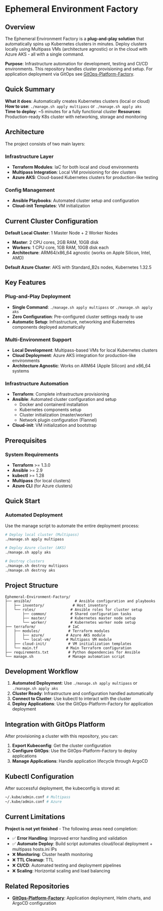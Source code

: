 # Ephemeral Environment Factory

## Overview

The Ephemeral Environment Factory is a **plug-and-play solution** that automatically spins up Kubernetes clusters in minutes. Deploy clusters locally using Multipass VMs (architecture agnostic) or in the cloud with Azure AKS - all with a single command.

**Purpose**: Infrastructure automation for development, testing and CI/CD environments. This repository handles cluster provisioning and setup. For application deployment via GitOps see [GitOps-Platform-Factory](https://github.com/vladcalo/GitOps-Platform-Factory).

## Quick Summary

**What it does**: Automatically creates Kubernetes clusters (local or cloud)  
**How to use**: `./manage.sh apply multipass` or `./manage.sh apply aks`  
**Time to deploy**: ~5 minutes for a fully functional cluster
**Resources**: Production-ready K8s cluster with networking, storage and monitoring

## Architecture

The project consists of two main layers:

### Infrastructure Layer

- **Terraform Modules**: IaC for both local and cloud environments
- **Multipass Integration**: Local VM provisioning for dev clusters
- **Azure AKS**: Cloud-based Kubernetes clusters for production-like testing

### Config Management

- **Ansible Playbooks**: Automated cluster setup and configuration
- **Cloud-init Templates**: VM initialization

## Current Cluster Configuration

**Default Local Cluster**: 1 Master Node + 2 Worker Nodes

- **Master**: 2 CPU cores, 2GB RAM, 10GB disk
- **Workers**: 1 CPU core, 1GB RAM, 10GB disk each
- **Architecture**: ARM64/x86_64 agnostic (works on Apple Silicon, Intel, AMD)

**Default Azure Cluster**: AKS with Standard_B2s nodes, Kubernetes 1.32.5

## Key Features

### Plug-and-Play Deployment

- **Single Command**: `./manage.sh apply multipass` or `./manage.sh apply aks`
- **Zero Configuration**: Pre-configured cluster settings ready to use
- **Automatic Setup**: Infrastructure, networking and Kubernetes components deployed automatically

### Multi-Environment Support

- **Local Development**: Multipass-based VMs for local Kubernetes clusters
- **Cloud Deployment**: Azure AKS integration for production-like environments
- **Architecture Agnostic**: Works on ARM64 (Apple Silicon) and x86_64 systems

### Infrastructure Automation

- **Terraform**: Complete infrastructure provisioning
- **Ansible**: Automated cluster configuration and setup
    - Docker and containerd installation
    - Kubernetes components setup
    - Cluster initialization (master/worker)
    - Network plugin configuration (Flannel)
- **Cloud-init**: VM initialization and bootstrap

## Prerequisites

### System Requirements

- **Terraform** >= 1.3.0
- **Ansible** >= 2.9
- **kubectl** >= 1.28
- **Multipass** (for local clusters)
- **Azure CLI** (for Azure clusters)

## Quick Start

### Automated Deployment

Use the manage script to automate the entire deployment process:

```bash
# Deploy local cluster (Multipass)
./manage.sh apply multipass

# Deploy Azure cluster (AKS)
./manage.sh apply aks

# Destroy clusters
./manage.sh destroy multipass
./manage.sh destroy aks
```

## Project Structure

```
Ephemeral-Environment-Factory/
├── ansible/                    # Ansible configuration and playbooks
│   ├── inventory/             # Host inventory
│   └── roles/                # Ansible roles for cluster setup
│       ├── common/           # Shared configuration tasks
│       ├── master/           # Kubernetes master node setup
│       └── worker/           # Kubernetes worker node setup
├── terraform/               # IaC
│   ├── modules/             # Terraform modules
│   │   ├── azure/          # Azure AKS module
│   │   └── local-vm/       # Multipass VM module
│   ├── cloud-init/          # VM initialization templates
│   └── main.tf             # Main Terraform configuration
├── requirements.txt         # Python dependencies for Ansible
└── manage.sh                # Manage automation script
```

## Development Workflow

1. **Automated Deployment**: Use `./manage.sh apply multipass` or `./manage.sh apply aks`
2. **Cluster Ready**: Infrastructure and configuration handled automatically
3. **Connect to Cluster**: Use kubectl to interact with the cluster
4. **Deploy Applications**: Use the GitOps-Platform-Factory for application deployment

## Integration with GitOps Platform

After provisioning a cluster with this repository, you can:

1. **Export Kubeconfig**: Get the cluster configuration
2. **Configure GitOps**: Use the GitOps-Platform-Factory to deploy applications
3. **Manage Applications**: Handle application lifecycle through ArgoCD

## Kubectl Configuration

After successful deployment, the kubeconfig is stored at:

```bash
~/.kube/admin.conf # Multipass
~/.kube/admin.conf # Azure
```

## Current Limitations

**Project is not yet finished** - The following areas need completion:

- ✅ **Error Handling**: Improved error handling and validation
- ✅ **Automate Deploy**: Build script automates cloud/local deployment + multipass hosts.ini IPs
- ❌ **Monitoring**: Cluster health monitoring
- ❌ **TTL Cleanup**: TTL
- ❌ **CI/CD**: Automated testing and deployment pipelines
- ❌ **Scaling**: Horizontal scaling and load balancing

## Related Repositories

- **[GitOps-Platform-Factory](https://github.com/vladcalo/GitOps-Platform-Factory)**: Application deployment, Helm charts, and ArgoCD configuration
